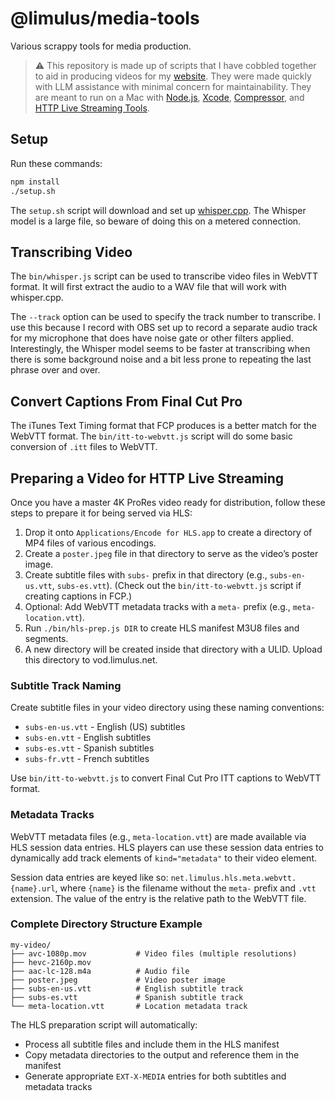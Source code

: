 # @limulus/media-tools

Various scrappy tools for media production.

> :warning: This repository is made up of scripts that I have cobbled together to aid in
> producing videos for my [website]. They were made quickly with LLM assistance with minimal
> concern for maintainability. They are meant to run on a Mac with [Node.js], [Xcode],
> [Compressor], and [HTTP Live Streaming Tools].

[website]: https://limulus.net/
[node.js]: https://nodejs.org/
[xcode]: https://developer.apple.com/xcode/
[compressor]: https://www.apple.com/final-cut-pro/compressor/
[http live streaming tools]: https://developer.apple.com/documentation/http-live-streaming/using-apple-s-http-live-streaming-hls-tools

## Setup

Run these commands:

```bash
npm install
./setup.sh
```

The `setup.sh` script will download and set up [whisper.cpp]. The Whisper model is a large
file, so beware of doing this on a metered connection.

[whisper.cpp]: https://github.com/ggerganov/whisper.cpp

## Transcribing Video

The `bin/whisper.js` script can be used to transcribe video files in WebVTT format. It will
first extract the audio to a WAV file that will work with whisper.cpp.

The `--track` option can be used to specify the track number to transcribe. I use this
because I record with OBS set up to record a separate audio track for my microphone that
does have noise gate or other filters applied. Interestingly, the Whisper model seems to be
faster at transcribing when there is some background noise and a bit less prone to repeating
the last phrase over and over.

## Convert Captions From Final Cut Pro

The iTunes Text Timing format that FCP produces is a better match for the WebVTT format. The
`bin/itt-to-webvtt.js` script will do some basic conversion of `.itt` files to WebVTT.

## Preparing a Video for HTTP Live Streaming

Once you have a master 4K ProRes video ready for distribution, follow these steps to prepare
it for being served via HLS:

1. Drop it onto `Applications/Encode for HLS.app` to create a directory of MP4 files of
   various encodings.
2. Create a `poster.jpeg` file in that directory to serve as the video’s poster image.
3. Create subtitle files with `subs-` prefix in that directory (e.g., `subs-en-us.vtt`, `subs-es.vtt`).
   (Check out the `bin/itt-to-webvtt.js` script if creating captions in FCP.)
4. Optional: Add WebVTT metadata tracks with a `meta-` prefix (e.g., `meta-location.vtt`).
5. Run `./bin/hls-prep.js DIR` to create HLS manifest M3U8 files and segments.
6. A new directory will be created inside that directory with a ULID. Upload this directory
   to vod.limulus.net.

### Subtitle Track Naming

Create subtitle files in your video directory using these naming conventions:

- `subs-en-us.vtt` - English (US) subtitles
- `subs-en.vtt` - English subtitles
- `subs-es.vtt` - Spanish subtitles
- `subs-fr.vtt` - French subtitles

Use `bin/itt-to-webvtt.js` to convert Final Cut Pro ITT captions to WebVTT format.

### Metadata Tracks

WebVTT metadata files (e.g., `meta-location.vtt`) are made available via HLS session data
entries. HLS players can use these session data entries to dynamically add track elements of
`kind="metadata"` to their video element.

Session data entries are keyed like so: `net.limulus.hls.meta.webvtt.{name}.url`, where
`{name}` is the filename without the `meta-` prefix and `.vtt` extension. The value of the
entry is the relative path to the WebVTT file.

### Complete Directory Structure Example

```
my-video/
├── avc-1080p.mov           # Video files (multiple resolutions)
├── hevc-2160p.mov
├── aac-lc-128.m4a          # Audio file
├── poster.jpeg             # Video poster image
├── subs-en-us.vtt          # English subtitle track
├── subs-es.vtt             # Spanish subtitle track
└── meta-location.vtt       # Location metadata track
```

The HLS preparation script will automatically:

- Process all subtitle files and include them in the HLS manifest
- Copy metadata directories to the output and reference them in the manifest
- Generate appropriate `EXT-X-MEDIA` entries for both subtitles and metadata tracks
